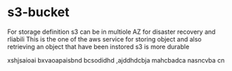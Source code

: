 # s3-bucket
For storage
definition
s3 can be in multiole AZ for disaster recovery and rliabili
This is the one of the aws service for storing object and also retrieving an object that have been instored
s3 is more durable

xshjsaioai bxvaoapaisbnd bcsodidhd 
,ajddhdcbja
mahcbadca
nasncvba cn
